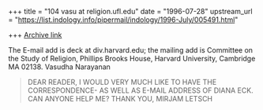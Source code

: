 +++
title = "104 vasu at religion.ufl.edu"
date = "1996-07-28"
upstream_url = "https://list.indology.info/pipermail/indology/1996-July/005491.html"

+++
[Archive link](https://list.indology.info/pipermail/indology/1996-July/005491.html)

The E-mail add is deck at div.harvard.edu; the mailing add is Committee on the
Study of Religion, Phillips Brooks House, Harvard University, Cambridge MA
02138.
Vasudha Narayanan
>
>DEAR READER,
>I WOULD VERY MUCH LIKE TO HAVE THE CORRESPONDENCE- AS WELL AS E-MAIL ADDRESS OF
>DIANA ECK. CAN ANYONE HELP ME?
>THANK YOU,
>MIRJAM LETSCH
><LETSCH at TOOL.NL>
>
>





